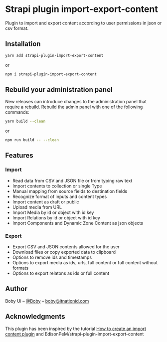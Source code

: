 # Strapi plugin import-export-content

Plugin to import and export content according to user permissions in json or csv format.

## Installation

```bash
yarn add strapi-plugin-import-export-content
```

or

```bash
npm i strapi-plugin-import-export-content
```

## Rebuild your administration panel

New releases can introduce changes to the administration panel that require a rebuild. Rebuild the admin panel with one of the following commands:

```bash
yarn build --clean
```

or

```bash
npm run build -- --clean
```

## Features

### Import

- Read data from CSV and JSON file or from typing raw text
- Import contents to collection or single Type
- Manual mapping from source fields to destination fields
- Recognize format of inputs and content types
- Import content as draft or public
- Upload media from URL
- Import Media by id or object with id key
- Import Relations by id or object with id key
- Import Components and Dynamic Zone Content as json objects

### Export

- Export CSV and JSON contents allowed for the user
- Download files or copy exported data to clipboard
- Options to remove ids and timestamps
- Options to export media as ids, urls, full content or full content without formats
- Options to export relatons as ids or full content

## Author

Boby Ui – [@Boby](https://github.com/Boby/) – boby@itnationid.com

## Acknowledgments

This plugin has been inspired by the tutorial [How to create an import content plugin](https://strapi.io/blog/how-to-create-an-import-content-plugin-part-1-4) and  EdisonPeM/strapi-plugin-import-export-content
